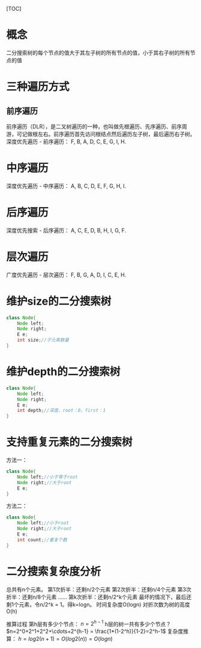 [TOC]

# 概念
二分搜索树的每个节点的值大于其左子树的所有节点的值，小于其右子树的所有节点的值

# 三种遍历方式
## 前序遍历
前序遍历（DLR），是二叉树遍历的一种，也叫做先根遍历、先序遍历、前序周游，可记做根左右。前序遍历首先访问根结点然后遍历左子树，最后遍历右子树。
深度优先遍历 - 前序遍历：
F, B, A, D, C, E, G, I, H.

# 中序遍历

深度优先遍历 - 中序遍历：
A, B, C, D, E, F, G, H, I.

# 后序遍历
深度优先搜索 - 后序遍历：
A, C, E, D, B, H, I, G, F.

# 层次遍历

广度优先遍历 - 层次遍历：
F, B, G, A, D, I, C, E, H.


# 维护size的二分搜索树
```java
class Node{
    Node left;
    Node right;
    E e;
    int size;//子元素数量
}
```
# 维护depth的二分搜索树
```java
class Node{
    Node left;
    Node right;
    E e;
    int depth;//深度，root：0，first：1
}
```
# 支持重复元素的二分搜索树
方法一：
```java
class Node{
    Node left;//小于等于root
    Node right;//大于root
    E e;
}
```
方法二：
```java
class Node{
    Node left;//小于root
    Node right;//大于root
    E e;
    int count;//重复个数
}
```

# 二分搜索复杂度分析
总共有n个元素。
第1次折半：还剩n/2个元素
第2次折半：还剩n/4个元素
第3次折半：还剩n/8个元素
……
第k次折半：还剩n/2^k个元素
最坏的情况下，最后还剩1个元素，令n/2^k = 1。得k=logn。
时间复杂度O(logn)
对折次数为树的高度O(h)

推算过程
第h层有多少个节点：
$n=2^{h-1}$
h层的树一共有多少个节点？
$n=2^0+2^1+2^2+\cdots+2^{h-1} = \frac{1*(1-2^h)}{1-2}=2^h-1$
复杂度推算：
$h=log2(n+1)=O(log2(n))=O(logn)$

